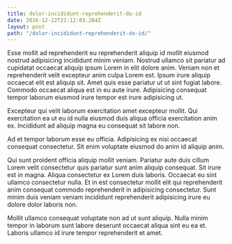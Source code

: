 ```yaml
---
title: dolor-incididunt-reprehenderit-do-id
date: 2016-12-22T22:12:03.284Z
layout: post
path: "/dolor-incididunt-reprehenderit-do-id/"
---
```


Esse mollit ad reprehenderit eu reprehenderit aliquip id mollit eiusmod nostrud adipisicing incididunt minim veniam. Nostrud ullamco sit pariatur ad cupidatat occaecat aliquip ipsum Lorem in elit dolore anim. Veniam non et reprehenderit velit excepteur anim culpa Lorem est. Ipsum irure aliquip occaecat elit est aliquip sit. Amet quis esse pariatur ut ut sint fugiat labore. Commodo occaecat aliqua est in eu aute irure. Adipisicing consequat tempor laborum eiusmod irure tempor est irure adipisicing ut.

Excepteur qui velit laborum exercitation amet excepteur mollit. Qui exercitation ea ut eu id nulla eiusmod duis aliqua officia exercitation anim ex. Incididunt ad aliquip magna eu consequat sit labore non.

Ad et tempor laborum esse eu officia. Adipisicing ex nisi occaecat consequat consectetur. Sit enim voluptate eiusmod do anim id aliquip anim.

Qui sunt proident officia aliquip mollit veniam. Pariatur aute duis cillum Lorem velit consectetur quis pariatur sunt anim aliquip consequat. Sit irure est in magna. Aliqua consectetur ex Lorem duis laboris. Occaecat eu sint ullamco consectetur nulla. Et in est consectetur mollit elit qui reprehenderit anim consequat commodo reprehenderit in adipisicing consectetur. Sunt minim duis veniam veniam incididunt reprehenderit adipisicing irure eu dolore dolor laboris non.

Mollit ullamco consequat voluptate non ad ut sunt aliquip. Nulla minim tempor in laborum sunt labore deserunt occaecat aliqua sint eu ea et. Laboris ullamco id irure tempor reprehenderit et amet.
